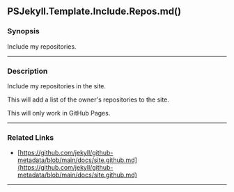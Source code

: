 PSJekyll.Template.Include.Repos.md()
------------------------------------

### Synopsis
Include my repositories.

---

### Description

Include my repositories in the site.

This will add a list of the owner's repositories to the site.

This will only work in GitHub Pages.

---

### Related Links
* [https://github.com/jekyll/github-metadata/blob/main/docs/site.github.md](https://github.com/jekyll/github-metadata/blob/main/docs/site.github.md)

---
